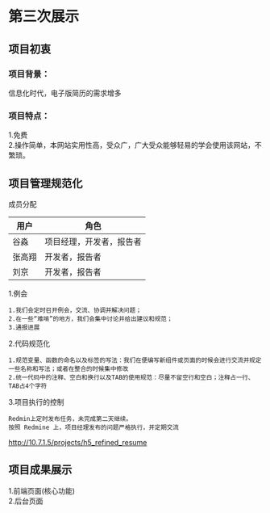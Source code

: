 # 第三次展示

## 项目初衷

### 项目背景：
  信息化时代，电子版简历的需求增多
 
### 项目特点：
1.免费  
2.操作简单，本网站实用性高，受众广，广大受众能够轻易的学会使用该网站，不繁琐。

## 项目管理规范化

成员分配

用户|角色
-|-
谷淼|项目经理，开发者，报告者
张高翔|开发者，报告者
刘京|开发者，报告者

1.例会
```
1.我们会定时召开例会，交流、协调并解决问题；
2.在一些“难啃”的地方，我们会集中讨论并给出建议和规范；
3.通报进展
```

2.代码规范化
```
1.规范变量、函数的命名以及标签的写法：我们在便编写新组件或页面的时候会进行交流并规定一些名称和写法；或者在整合的时候集中修改
2.统一代码中的注释、空白和换行以及TAB的使用规范：尽量不留空行和空白；注释占一行、TAB占4个字符
```

3.项目执行的控制
```
Redmin上定时发布任务，未完成第二天继续。
按照 Redmine 上，项目经理发布的问题严格执行，并定期交流
```
http://10.7.1.5/projects/h5_refined_resume

## 项目成果展示
1.前端页面(核心功能)  
2.后台页面  
